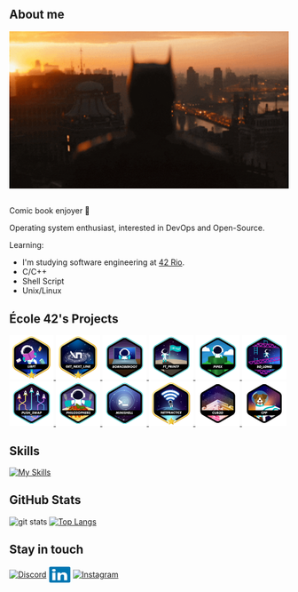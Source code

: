 ## About me

<div align="center">
<img hight="300" width="700" alt="GIF" align="center" src="https://github.com/fesper-s/fesper-s/blob/main/assets/theBatman.gif">
</div><br>


Comic book enjoyer 🦇

Operating system enthusiast, interested in DevOps and Open-Source.

Learning:
* I'm studying software engineering at [42 Rio](https://42.rio/).
* C/C++
* Shell Script
* Unix/Linux

## École 42's Projects
<a href="https://github.com/fesper-s/42-libft">
<img height="80px" src="./src/42_badges/libftm.png" />
</a>
<a href="https://github.com/fesper-s/42-get_next_line">
<img height="80px" src="./src/42_badges/get_next_linem.png" />
</a>
<a href="https://github.com/fesper-s/42-born2beroot">
<img height="80px" src="./src/42_badges/born2beroote.png" />
</a>
<a href="https://github.com/fesper-s/42-ft_printf">
<img height="80px" src="./src/42_badges/ft_printfe.png" />
</a>
<a href="https://github.com/fesper-s/42-pipex">
<img height="80px" src="./src/42_badges/pipexe.png" />
</a>
<a href="https://github.com/fesper-s/42-so_long">
<img height="80px" src="./src/42_badges/so_longe.png" />
</a>
<a href="https://github.com/fesper-s/42-push_swap">
<img height="80px" src="./src/42_badges/push_swape.png" />
</a>
<a href="https://github.com/fesper-s/42-Philosophers">
<img height="80px" src="./src/42_badges/philosopherse.png" />
</a>
<a href="https://github.com/fesper-s/42-minishell">
<img height="80px" src="./src/42_badges/minishelle.png" />
</a>
<a href="https://github.com/fesper-s/42-NetPractice">
<img height="80px" src="./src/42_badges/netpracticem.png" />
<a href="https://github.com/fesper-s/42-cub3d">
<img height="80px" src="./src/42_badges/cub3dn.png" />
</a>
</a>
<a href="https://github.com/fesper-s/42-CPP">
<img height="80px" src="./src/42_badges/cppn.png" />
</a>

## Skills
[![My Skills](https://skillicons.dev/icons?i=c,cpp,bash,linux,git,github,python,js,nodejs)](https://skillicons.dev)
<br>
    
## GitHub Stats
![git stats](https://github-readme-streak-stats.herokuapp.com/?user=fesper-s&show_icons=true&count_private=false&theme=regular&include_all_commits=true)
[![Top Langs](https://github-readme-stats.vercel.app/api/top-langs/?username=fesper-s&layout=compact)](https://github.com/anuraghazra/github-readme-stats)

## Stay in touch
<div>
  <a href="https://www.discord.com/users/322134049881587713" target="_blank"><img align="center" alt="Discord" height="30" width="40" src="https://raw.githubusercontent.com/rahuldkjain/github-profile-readme-generator/master/src/images/icons/Social/discord.svg"></a>
  <a href="https://www.linkedin.com/in/fesper-s/" target="_blank"><img align="center" alt="Linkedin" height="30" width="40" src="https://raw.githubusercontent.com/devicons/devicon/master/icons/linkedin/linkedin-original.svg"></a>
  <a href="https://instagram.com/fabricio_esper" target="_blank"><img align="center" src="https://raw.githubusercontent.com/rahuldkjain/github-profile-readme-generator/master/src/images/icons/Social/instagram.svg" alt="Instagram" height="30" width="40" /></a>
</div>
